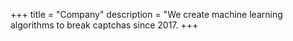 +++
title = "Company"
description = "We create machine learning algorithms to break captchas since 2017.
+++
